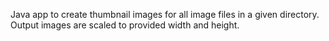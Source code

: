 Java app to create thumbnail images for all image files in a given directory. Output images are scaled to provided width and height.
